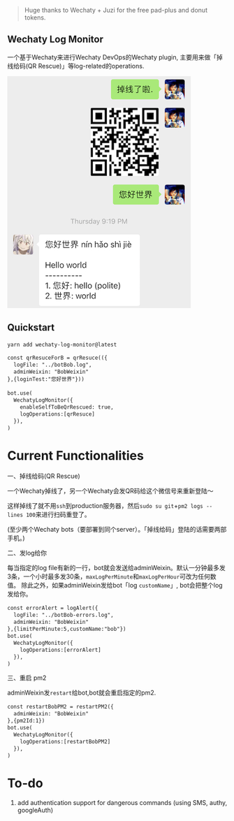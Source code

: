 > Huge thanks to Wechaty + Juzi for the free pad-plus and donut tokens.

## Wechaty Log Monitor

一个基于Wechaty来进行Wechaty DevOps的Wechaty plugin, 主要用来做「掉线给码(QR Rescue)」等log-related的operations.

![demo](demo.jpeg)

## Quickstart

```
yarn add wechaty-log-monitor@latest
```

```
const qrResuceForB = qrResuce(({
  logFile: "../botBob.log",
  adminWeixin: "BobWeixin"
},{loginTest:"您好世界"}))

bot.use(
  WechatyLogMonitor({
    enableSelfToBeQrRescued: true,
    logOperations:[qrResuce]
  }),
)
```

# Current Functionalities

一、掉线给码(QR Rescue)

一个Wechaty掉线了，另一个Wechaty会发QR码给这个微信号来重新登陆～

这样掉线了就不用`ssh`到production服务器，然后`sudo su git`+`pm2 logs --lines 100`来进行扫码重登了。

(至少两个Wechaty bots（要部署到同个server）。「掉线给码」登陆的话需要两部手机。)

二、发log给你

每当指定的log file有新的一行，bot就会发送给adminWeixin。默认一分钟最多发3条，一个小时最多发30条，`maxLogPerMinute`和``maxLogPerHour``可改为任何数值。
除此之外，如果adminWeixin发给bot「log `customName`」, bot会把整个log发给你。

```
const errorAlert = logAlert({
  logFile: "../botBob-errors.log",
  adminWeixin: "BobWeixin"
},{limitPerMinute:5,customName:"bob"})
bot.use(
  WechatyLogMonitor({
    logOperations:[errorAlert]
  }),
)
```

三、重启 pm2

adminWeixin发`restart`给bot,bot就会重启指定的pm2.

```
const restartBobPM2 = restartPM2({
  adminWeixin: "BobWeixin"
},{pm2Id:1})
bot.use(
  WechatyLogMonitor({
    logOperations:[restartBobPM2]
  }),
)
```

# To-do

1. add authentication support for dangerous commands (using SMS, authy, googleAuth)
